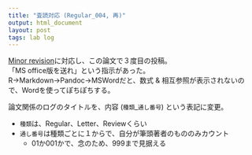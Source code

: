 ```yaml
---
title: "査読対応 (Regular_004, 再)"
output: html_document
layout: post
tags: lab log
---
```


[Minor revision](https://keachmurakami.github.io/2017/04/11/Pub_photon_share.html)に対応し、この論文で３度目の投稿。  
「MS office版を送れ」という指示があった。
R→Markdown→Pandoc→MSWordだと、数式 & 相互参照が表示されないので、Wordを使ってぽちぽちする。

論文関係のログのタイトルを、内容 (`種類`_`通し番号`) という表記に変更。  

- `種類`は、Regular、Letter、Reviewくらい
- `通し番号`は種類ごとに１からで、自分が筆頭著者のもののみカウント
    - 01か001かで、念のため、999まで見据える
